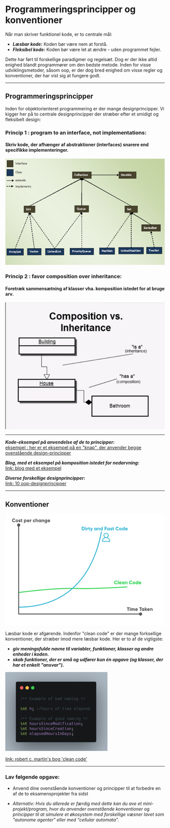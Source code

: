 # Programmeringsprincipper og konventioner
Når man skriver funktionel kode, er to centrale mål:

- ***Læsbar kode:*** Koden bør være nem at forstå.
- ***Fleksibel kode:*** Koden bør være let at ændre - uden programmet fejler.

Dette har ført til forskellige paradigmer og regelsæt. Dog er der ikke altid enighed blandt programmører om den bedste metode.
Inden for visse udviklingsmetoder, såsom oop, er der dog bred enighed om visse regler og konventioner, der har vist sig at fungere godt.

-------------------------------------------------------------------------------------------------------------------------------

## Programmeringsprincipper

Inden for objektorienteret programmering er der mange designprincipper. Vi kigger her på to centrale designprincipper der stræber efter et smidigt og fleksibelt design:

### Princip 1 : program to an interface, not implementations: 
#### Skriv kode, der afhænger af abstraktioner (interfaces) snarere end specifikke implementeringer.

![***Diagram over hvordan interfaces anvendes i javas Collection bibliteket***](pic_CollectionsInterfaces.png)


### Princip 2 : favor composition over inheritance:
#### Foretræk sammensætning af klasser vha. komposition istedet for at bruge arv.

![***Skitse af forskellen imellem "composition" og "inheritance"***](pic_IvsC.png)


-------------------------------------------------------------------------------------------------------------------------------

***Kode-eksempel på anvendelse af de to principper:***   
[eksempel : her er et eksempel på en "knap", der anvender begge ovenstående design-principper](kode_eksempel_oop_design.md)


***Blog, med et eksempel på komposition istedet for nedarvning:***     
[link: blog med et eksempel](https://dmitripavlutin.com/interface-vs-implementation/)     


***Diverse forskellige designprincipper:***     
[link: 10 oop-designprincipper](https://hackernoon.com/10-oop-design-principles-every-programmer-should-know-f187436caf65) 

-------------------------------------------------------------------------------------------------------------------------------


## Konventioner

![](pic_cleancode_graph.png)

Læsbar kode er afgørende. Indenfor "clean code" er der mange forksellige konventioner, der stræber imod mere læsbar kode. Her er to af de vigtigste:

- ***giv meningsfulde navne til variabler, funktioner, klasser og andre enheder i koden.***
- ***skab funktioner, der er små og udfører kun én opgave (og klasser, der har et enkelt "ansvar").***

![](pic_naming.png)

[link: robert c. martin's bog 'clean code'](https://csiitian.blog/clean-code-by-robert-c-martin-book-summary-32690db5e75b)


--------------------------------------------------------

### Lav følgende opgave:

- Anvend dine ovenstående konventioner og principper til at forbedre en af de to eksamensprojekter fra sidst

- *Alternativ: Hvis du allerede er færdig med dette kan du ave et mini-projekt/program, hvor du anvender ovenstående konventioner og principper til at simulere et økosystem med forskellige væsner lavet som "autonome agenter" eller med "cellular automata".*  